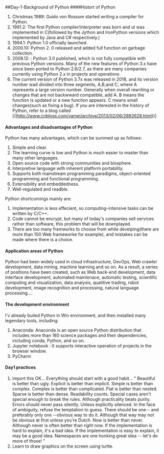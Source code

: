 ##Day-1-Background of Python
####Histort of Python
1. Christmas 1989: Guido von Rossum started writing a compiler for Python.
2. 1991.2: The first Python compiler/interpreter was born and ut was implemented in C(followed by the Jython and IronPython versions which implemented by Java and C# respectively.)
3. 1994.1: Python 1.0 officially launched.
4. 2000.10:  Python 2. 0 released and added full function on garbage collection.
5. 2008.12: : Python 3.0 published, which is not fully compatible with previous Python versions. Many of the new features of Python 3.x have since been ported to Python 2.6/2.7, as there are many companies currently using Python 2.x in projects and operations
6. The current version of Python 3.7x was released in 2018, and its version number wad divided into three segments, A,B,and C, where A represents a large version number. Generally when overall rewriting or changes that are not backwward compatible, add A. B means the function is updated or a new function appears. C means small changes(such as fixing a bug). If you are interested in the history of Python, refer to a blog called [<Python Brief History>((http://www.cnblogs.com/vamei/archive/2013/02/06/2892628.html))]

#### Advantages and disadvantages of Python

Python has many advantages, which can be summed up as follows:
1. Simple and clear. 
2. The learning curve is low and Python is much easier to master than many other languages.
3. Open source code with strong communities and biosphere.
4. Interpretive language with inherent platform portability. 
5. Supports both mainstream programming paradigms, object-oriented programming and functional programming. 
6. Extensibility and  embeddedness.
7. Well-regulated and readble. 

Python shortcomings mainly are:
1. Implementation is less effecient, so computing-intensive tasks can be written by C/C++.
2. Code cannot be encrypt,  but many of today's companies sell services rather than software, this problem that will be downplayed.
3. There are too many framworks to choose from while develping(there are more than 100 Web frameworke for example), and mistakes can be made where there is a choice.

#### Application areas of Python
Python had been widely used in cloud infrastructure, DevOps, Web crawler development, data mining, machine learning and so on. As a result, a series of positions have been created, such as Web back-end development, data interface development, automated maintenace, automatic testing, scientific computing and visualization, data analysis, quatitive trading, robot development, image recognition and processing, natural language processing....

#### The development environment
I'v already builed Python in Win environment, and then installed many legendary tools, including:
1. Anaconda: Anaconda is an open source Python distribution that includes more than 180 science packages and their dependencies, including conda, Python, and so on. 
2. Jupyter notebook : It supports interactive operation of projects in the browser window.
3. PyCharm


#### Day1 practices
1. import this 
   OK... Everything should start with a good habit...
	"
	Beautiful is better than ugly.
	Explicit is better than implicit.
	Simple is better than complex.
	Complex is better than complicated.
	Flat is better than nested.
	Sparse is better than dense.
	Readability counts.
	Special cases aren't special enough to break the rules.
	Although practicality beats purity.
	Errors should never pass silently.
	Unless explicitly silenced.
	In the face of ambiguity, refuse the temptation to guess.
	There should be one-- and preferably only one --obvious way to do it.
	Although that way may not be obvious at first unless you're Dutch.
	Now is better than never.
	Although never is often better than *right* now.
	If the implementation is hard to explain, it's a bad idea.
	If the implementation is easy to explain, it may be a good idea.
	Namespaces are one honking great idea -- let's do more of those!
	"
2. Learn to draw graphics on the screen using turtle.

